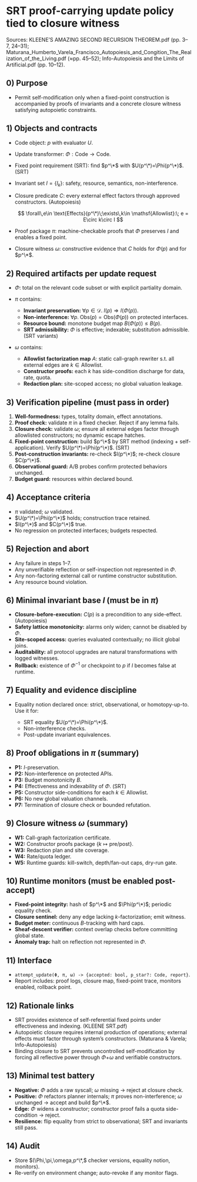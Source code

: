 # SRT proof-carrying update policy tied to closure witness

Sources: KLEENE’S AMAZING SECOND RECURSION THEOREM.pdf (pp. 3–7, 24–31); Maturana\_Humberto\_Varela\_Francisco\_Autopoiesis\_and\_Congition\_The\_Realization\_of\_the\_Living.pdf (≈pp. 45–52); Info-Autopoiesis and the Limits of Artificial.pdf (pp. 10–12).

## 0) Purpose

* Permit self-modification only when a fixed-point construction is accompanied by proofs of invariants and a concrete closure witness satisfying autopoietic constraints.

## 1) Objects and contracts

* Code object: $p$ with evaluator $U$.
* Update transformer: $\Phi : \text{Code}\to\text{Code}$.
* Fixed point requirement (SRT): find $p^\*$ with $U(p^\*)=\Phi(p^\*)$. (SRT)
* Invariant set $I=\{I_k\}$: safety, resource, semantics, non-interference.
* Closure predicate $C$: every external effect factors through approved constructors. (Autopoiesis)

  $$
  \forall\,e\in \text{Effects}(p^\*)\;\exists\,k\in \mathsf{Allowlist}:\; e = E\circ k\circ I
  $$
* Proof package $\pi$: machine-checkable proofs that $\Phi$ preserves $I$ and enables a fixed point.
* Closure witness $\omega$: constructive evidence that $C$ holds for $\Phi(p)$ and for $p^\*$.

## 2) Required artifacts per update request

* $\Phi$: total on the relevant code subset or with explicit partiality domain.
* $\pi$ contains:

  * **Invariant preservation:** $\forall p\in \mathcal D.\;I(p)\Rightarrow I(\Phi(p))$.
  * **Non-interference:** $\forall p.\;\text{Obs}(p)=\text{Obs}(\Phi(p))$ on protected interfaces.
  * **Resource bound:** monotone budget map $B(\Phi(p))\leq B(p)$.
  * **SRT admissibility:** $\Phi$ is effective; indexable; substitution admissible. (SRT variants)
* $\omega$ contains:

  * **Allowlist factorization map** $A$: static call-graph rewriter s.t. all external edges are $k\in\mathsf{Allowlist}$.
  * **Constructor proofs:** each $k$ has side-condition discharge for data, rate, quota.
  * **Redaction plan:** site-scoped access; no global valuation leakage.

## 3) Verification pipeline (must pass in order)

1. **Well-formedness:** types, totality domain, effect annotations.
2. **Proof check:** validate $\pi$ in a fixed checker. Reject if any lemma fails.
3. **Closure check:** validate $\omega$; ensure all external edges factor through allowlisted constructors; no dynamic escape hatches.
4. **Fixed-point construction:** build $p^\*$ by SRT method (indexing + self-application). Verify $U(p^\*)=\Phi(p^\*)$. (SRT)
5. **Post-construction invariants:** re-check $I(p^\*)$; re-check closure $C(p^\*)$.
6. **Observational guard:** A/B probes confirm protected behaviors unchanged.
7. **Budget guard:** resources within declared bound.

## 4) Acceptance criteria

* $\pi$ validated; $\omega$ validated.
* $U(p^\*)=\Phi(p^\*)$ holds; construction trace retained.
* $I(p^\*)$ and $C(p^\*)$ true.
* No regression on protected interfaces; budgets respected.

## 5) Rejection and abort

* Any failure in steps 1–7.
* Any unverifiable reflection or self-inspection not represented in $\Phi$.
* Any non-factoring external call or runtime constructor substitution.
* Any resource bound violation.

## 6) Minimal invariant base $I$ (must be in $\pi$)

* **Closure-before-execution:** $C(p)$ is a precondition to any side-effect. (Autopoiesis)
* **Safety lattice monotonicity:** alarms only widen; cannot be disabled by $\Phi$.
* **Site-scoped access:** queries evaluated contextually; no illicit global joins.
* **Auditability:** all protocol upgrades are natural transformations with logged witnesses.
* **Rollback:** existence of $\Phi^{-1}$ or checkpoint to $p$ if $I$ becomes false at runtime.

## 7) Equality and evidence discipline

* Equality notion declared once: strict, observational, or homotopy-up-to. Use it for:

  * SRT equality $U(p^\*)=\Phi(p^\*)$.
  * Non-interference checks.
  * Post-update invariant equivalences.

## 8) Proof obligations in $\pi$ (summary)

* **P1:** $I$-preservation.
* **P2:** Non-interference on protected APIs.
* **P3:** Budget monotonicity $B$.
* **P4:** Effectiveness and indexability of $\Phi$. (SRT)
* **P5:** Constructor side-conditions for each $k\in\mathsf{Allowlist}$.
* **P6:** No new global valuation channels.
* **P7:** Termination of closure check or bounded refutation.

## 9) Closure witness $\omega$ (summary)

* **W1:** Call-graph factorization certificate.
* **W2:** Constructor proofs package $\{k\mapsto \text{pre/post}\}$.
* **W3:** Redaction plan and site coverage.
* **W4:** Rate/quota ledger.
* **W5:** Runtime guards: kill-switch, depth/fan-out caps, dry-run gate.

## 10) Runtime monitors (must be enabled post-accept)

* **Fixed-point integrity:** hash of $p^\*$ and $\Phi(p^\*)$; periodic equality check.
* **Closure sentinel:** deny any edge lacking $k$-factorization; emit witness.
* **Budget meter:** continuous $B$-tracking with hard caps.
* **Sheaf-descent verifier:** context overlap checks before committing global state.
* **Anomaly trap:** halt on reflection not represented in $\Phi$.

## 11) Interface

* `attempt_update(Φ, π, ω) -> {accepted: bool, p_star?: Code, report}`.
* Report includes: proof logs, closure map, fixed-point trace, monitors enabled, rollback point.

## 12) Rationale links

* SRT provides existence of self-referential fixed points under effectiveness and indexing. (KLEENE SRT.pdf)
* Autopoietic closure requires internal production of operations; external effects must factor through system’s constructors. (Maturana & Varela; Info-Autopoiesis)
* Binding closure to SRT prevents uncontrolled self-modification by forcing all reflective power through $\Phi$+$\omega$ and verifiable constructors.

## 13) Minimal test battery

* **Negative:** $\Phi$ adds a raw syscall; $\omega$ missing → reject at closure check.
* **Positive:** $\Phi$ refactors planner internals; $\pi$ proves non-interference; $\omega$ unchanged → accept and build $p^\*$.
* **Edge:** $\Phi$ widens a constructor; constructor proof fails a quota side-condition → reject.
* **Resilience:** flip equality from strict to observational; SRT and invariants still pass.

## 14) Audit

* Store $(\Phi,\pi,\omega,p^\*,$ checker versions, equality notion, monitors$)$.
* Re-verify on environment change; auto-revoke if any monitor flags.
